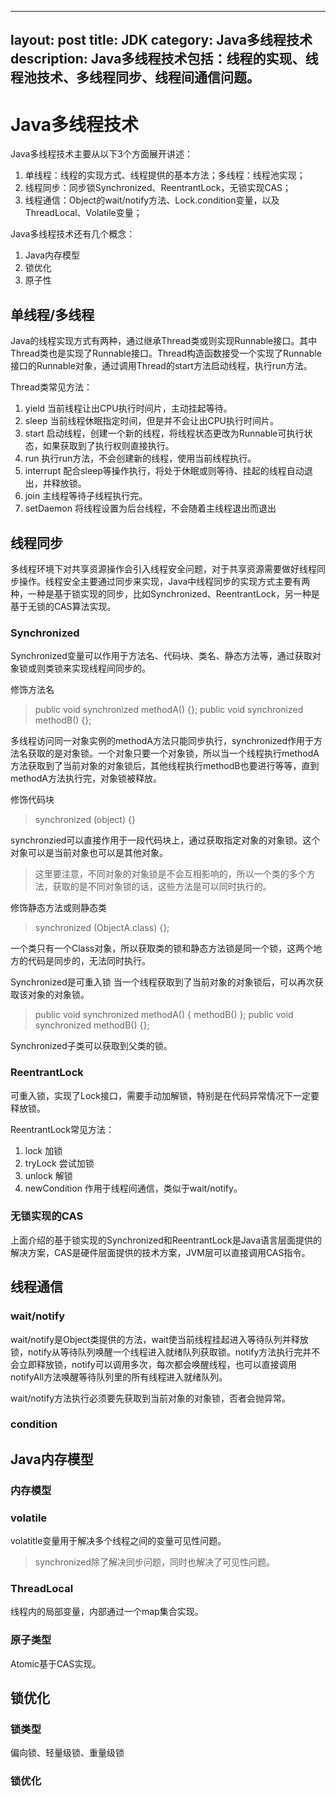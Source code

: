 
---
layout: post
title: JDK
category: Java多线程技术
description: Java多线程技术包括：线程的实现、线程池技术、多线程同步、线程间通信问题。
---

# Java多线程技术

Java多线程技术主要从以下3个方面展开讲述：
1. 单线程：线程的实现方式、线程提供的基本方法；多线程：线程池实现；
2. 线程同步：同步锁Synchronized、ReentrantLock，无锁实现CAS；
3. 线程通信：Object的wait/notify方法、Lock.condition变量，以及ThreadLocal、Volatile变量；

Java多线程技术还有几个概念：
1. Java内存模型
2. 锁优化
3. 原子性

## 单线程/多线程

Java的线程实现方式有两种，通过继承Thread类或则实现Runnable接口。其中Thread类也是实现了Runnable接口。Thread构造函数接受一个实现了Runnable接口的Runnable对象，通过调用Thread的start方法启动线程，执行run方法。

Thread类常见方法：
1. yield 当前线程让出CPU执行时间片，主动挂起等待。
2. sleep 当前线程休眠指定时间，但是并不会让出CPU执行时间片。
3. start 启动线程，创建一个新的线程，将线程状态更改为Runnable可执行状态，如果获取到了执行权则直接执行。
4. run 执行run方法，不会创建新的线程，使用当前线程执行。
5. interrupt 配合sleep等操作执行，将处于休眠或则等待、挂起的线程自动退出，并释放锁。
6. join 主线程等待子线程执行完。
7. setDaemon 将线程设置为后台线程，不会随着主线程退出而退出

## 线程同步

多线程环境下对共享资源操作会引入线程安全问题，对于共享资源需要做好线程同步操作。线程安全主要通过同步来实现，Java中线程同步的实现方式主要有两种，一种是基于锁实现的同步，比如Synchronized、ReentrantLock，另一种是基于无锁的CAS算法实现。

### Synchronized

Synchronized变量可以作用于方法名、代码块、类名、静态方法等，通过获取对象锁或则类锁来实现线程间同步的。

修饰方法名
> public void synchronized methodA() {};
> public void synchronized methodB() {};

多线程访问同一对象实例的methodA方法只能同步执行，synchronized作用于方法名获取的是对象锁。一个对象只要一个对象锁，所以当一个线程执行methodA方法获取到了当前对象的对象锁后，其他线程执行methodB也要进行等等，直到methodA方法执行完，对象锁被释放。

修饰代码块
> synchronized (object) {}

synchronzied可以直接作用于一段代码块上，通过获取指定对象的对象锁。这个对象可以是当前对象也可以是其他对象。
> 这里要注意，不同对象的对象锁是不会互相影响的，所以一个类的多个方法，获取的是不同对象锁的话，这些方法是可以同时执行的。

修饰静态方法或则静态类
> synchronized (ObjectA.class) {};

一个类只有一个Class对象，所以获取类的锁和静态方法锁是同一个锁，这两个地方的代码是同步的，无法同时执行。

Synchronized是可重入锁
当一个线程获取到了当前对象的对象锁后，可以再次获取该对象的对象锁。
> public void synchronized methodA() { methodB() };
> public void synchronized methodB() {};

Synchronized子类可以获取到父类的锁。


### ReentrantLock

可重入锁，实现了Lock接口，需要手动加解锁，特别是在代码异常情况下一定要释放锁。

ReentrantLock常见方法：
1. lock 加锁
2. tryLock 尝试加锁
3. unlock 解锁
4. newCondition 作用于线程间通信，类似于wait/notify。

### 无锁实现的CAS

上面介绍的基于锁实现的Synchronized和ReentrantLock是Java语言层面提供的解决方案，CAS是硬件层面提供的技术方案，JVM层可以直接调用CAS指令。

## 线程通信

### wait/notify

wait/notify是Object类提供的方法，wait使当前线程挂起进入等待队列并释放锁，notify从等待队列唤醒一个线程进入就绪队列获取锁。notify方法执行完并不会立即释放锁，notify可以调用多次，每次都会唤醒线程，也可以直接调用notifyAll方法唤醒等待队列里的所有线程进入就绪队列。

wait/notify方法执行必须要先获取到当前对象的对象锁，否者会抛异常。

### condition

## Java内存模型

### 内存模型

### volatile

volatitle变量用于解决多个线程之间的变量可见性问题。
> synchronized除了解决同步问题，同时也解决了可见性问题。

### ThreadLocal

线程内的局部变量，内部通过一个map集合实现。

### 原子类型

Atomic基于CAS实现。

## 锁优化

### 锁类型

偏向锁、轻量级锁、重量级锁

### 锁优化